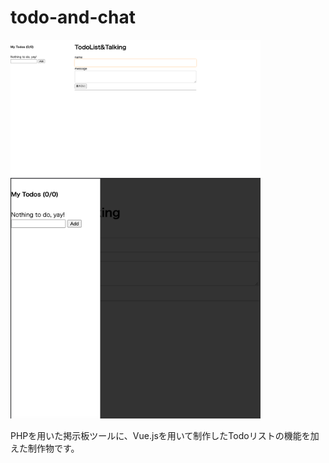 # todo-and-chat
<img src="img/todolist1.png" width="400px"><br>
<img src="img/todolist2.png" width="400px">

PHPを用いた掲示板ツールに、Vue.jsを用いて制作したTodoリストの機能を加えた制作物です。

